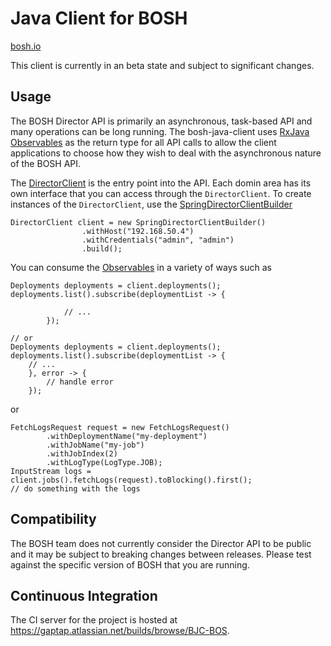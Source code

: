 # Java Client for BOSH

[bosh.io](http://bosh.io)

This client is currently in an beta state and subject to significant changes.

## Usage

The BOSH Director API is primarily an asynchronous, task-based API and many operations can be long running. The bosh-java-client
uses [RxJava](https://github.com/ReactiveX/RxJava) [Observables](http://reactivex.io/intro.html) as the return type for all API
calls to allow the client applications to choose how they wish to deal with the asynchronous nature of the BOSH API.

The [DirectorClient](src/main/java/io/bosh/client/DirectorClient.java) is the entry point into the API. Each domin area has its
own interface that you can access through the `DirectorClient`.  To create instances of the `DirectorClient`, use 
the [SpringDirectorClientBuilder](src/main/java/io/bosh/client/SpringDirectorClientBuilder.java)

```
DirectorClient client = new SpringDirectorClientBuilder()
                .withHost("192.168.50.4")
                .withCredentials("admin", "admin")
                .build();
```

You can consume the [Observables](http://reactivex.io/RxJava/javadoc/rx/Observable.html) in a variety of ways such as
```
Deployments deployments = client.deployments();
deployments.list().subscribe(deploymentList -> {
            
			// ...
        });         

// or
Deployments deployments = client.deployments();
deployments.list().subscribe(deploymentList -> {
    // ...
    }, error -> {
        // handle error
    });
```
or
```
FetchLogsRequest request = new FetchLogsRequest()
        .withDeploymentName("my-deployment")
        .withJobName("my-job")
        .withJobIndex(2)
        .withLogType(LogType.JOB);
InputStream logs = client.jobs().fetchLogs(request).toBlocking().first();
// do something with the logs
```

## Compatibility

The BOSH team does not currently consider the Director API to be public and it may be subject to breaking changes
between releases. Please test against the specific version of BOSH that you are running.

## Continuous Integration

The CI server for the project is hosted at https://gaptap.atlassian.net/builds/browse/BJC-BOS.